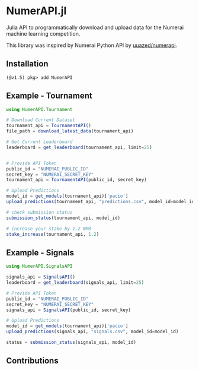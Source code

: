 # NumerAPI.jl

Julia API to programmatically download and upload data for the Numerai machine learning competition. 

This library was inspired by Numerai Python API by [uuazed/numerapi](https://github.com/uuazed/numerapi).


## Installation

```julia-repl
(@v1.5) pkg> add NumerAPI
```


## Example - Tournament
```julia
using NumerAPI.Tournament

# Download Current Dataset
tournament_api = TournamentAPI()
file_path = download_latest_data(tournament_api)

# Get Current Leaderboard
leaderboard = get_leaderboard(tournament_api, limit=25)


# Provide API Token 
public_id = "NUMERAI_PUBLIC_ID"
secret_key = "NUMERAI_SECRET_KEY"
tournament_api = TournamentAPI(public_id, secret_key)

# Upload Predictions
model_id = get_models(tournament_api)['pacio']
upload_predictions(tournament_api, "predictions.csv", model_id=model_id)

# check submission status
submission_status(tournament_api, model_id)

# increase your stake by 1.2 NMR
stake_increase(tournament_api, 1.2)
```


## Example - Signals

```julia
using NumerAPI.SignalsAPI

signals_api = SignalsAPI()
leaderboard = get_leaderboard(signals_api, limit=25)

# Provide API Token 
public_id = "NUMERAI_PUBLIC_ID"
secret_key = "NUMERAI_SECRET_KEY"
signals_api = SignalsAPI(public_id, secret_key)

# Upload Predictions
model_id = get_models(tournament_api)['pacio']
upload_predictions(signals_api, "signals.csv", model_id=model_id)

status = submission_status(signals_api, model_id)
```

## Contributions

